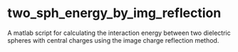 # two_sph_energy_by_img_reflection
A matlab script for calculating the interaction energy between two dielectric spheres with central charges using the image charge reflection method.
